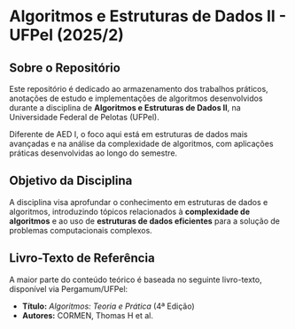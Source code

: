 # Algoritmos e Estruturas de Dados II - UFPel (2025/2)

## Sobre o Repositório

Este repositório é dedicado ao armazenamento dos trabalhos práticos, anotações de estudo e implementações de algoritmos desenvolvidos durante a disciplina de **Algoritmos e Estruturas de Dados II**, na Universidade Federal de Pelotas (UFPel).

Diferente de AED I, o foco aqui está em estruturas de dados mais avançadas e na análise da complexidade de algoritmos, com aplicações práticas desenvolvidas ao longo do semestre.

## Objetivo da Disciplina

A disciplina visa aprofundar o conhecimento em estruturas de dados e algoritmos, introduzindo tópicos relacionados à **complexidade de algoritmos** e ao uso de **estruturas de dados eficientes** para a solução de problemas computacionais complexos.


## Livro-Texto de Referência

A maior parte do conteúdo teórico é baseada no seguinte livro-texto, disponível via Pergamum/UFPel:

- **Título:** *Algoritmos: Teoria e Prática* (4ª Edição)
- **Autores:** CORMEN, Thomas H et al.
